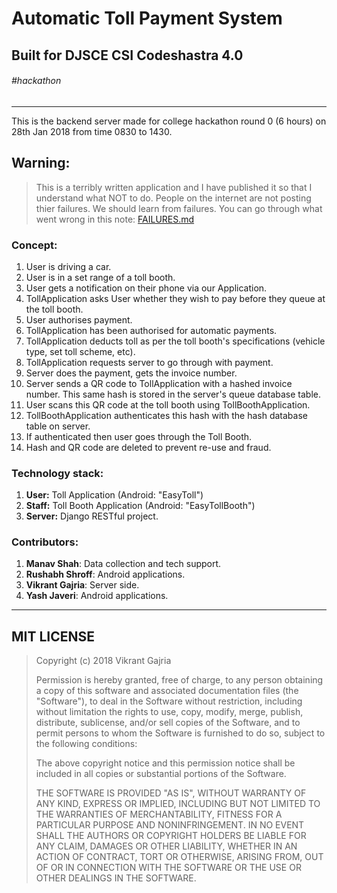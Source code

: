 Automatic Toll Payment System
=============================
Built for DJSCE CSI Codeshastra 4.0
-----------------------------------
###### \#hackathon
------------------

This is the backend server made for college hackathon round 0 (6 hours) on 28th Jan 2018 from time 0830 to 1430.

## Warning:

> This is a terribly written application and I have published it so that I understand what NOT to do.
> People on the internet are not posting thier failures. We should learn from failures.
> You can go through what went wrong in this note: [FAILURES.md](/FAILURES.md)

### Concept:
1. User is driving a car.
2. User is in a set range of a toll booth.
3. User gets a notification on their phone via our Application.
4. TollApplication asks User whether they wish to pay before they queue at the toll booth.
5. User authorises payment.
6. TollApplication has been authorised for automatic payments.
7. TollApplication deducts toll as per the toll booth's specifications (vehicle type, set toll scheme, etc).
8. TollApplication requests server to go through with payment.
9. Server does the payment, gets the invoice number.
10. Server sends a QR code to TollApplication with a hashed invoice number. This same hash is stored in the server's queue database table.
11. User scans this QR code at the toll booth using TollBoothApplication.
12. TollBoothApplication authenticates this hash with the hash database table on server.
13. If authenticated then user goes through the Toll Booth.
14. Hash and QR code are deleted to prevent re-use and fraud.

### Technology stack:
1. **User:** Toll Application (Android: "EasyToll")
2. **Staff:** Toll Booth Application (Android: "EasyTollBooth")
3. **Server:** Django RESTful project.

### Contributors:
1. **Manav Shah**: Data collection and tech support.
2. **Rushabh Shroff**: Android applications.
3. **Vikrant Gajria**: Server side.
4. **Yash Javeri**: Android applications.

-----------
MIT LICENSE
-----------

> Copyright (c) 2018 Vikrant Gajria
>
> Permission is hereby granted, free of charge, to any person obtaining a copy
> of this software and associated documentation files (the "Software"), to deal
> in the Software without restriction, including without limitation the rights
> to use, copy, modify, merge, publish, distribute, sublicense, and/or sell
> copies of the Software, and to permit persons to whom the Software is
> furnished to do so, subject to the following conditions:
>
> The above copyright notice and this permission notice shall be included in all
> copies or substantial portions of the Software.
>
> THE SOFTWARE IS PROVIDED "AS IS", WITHOUT WARRANTY OF ANY KIND, EXPRESS OR
> IMPLIED, INCLUDING BUT NOT LIMITED TO THE WARRANTIES OF MERCHANTABILITY,
> FITNESS FOR A PARTICULAR PURPOSE AND NONINFRINGEMENT. IN NO EVENT SHALL THE
> AUTHORS OR COPYRIGHT HOLDERS BE LIABLE FOR ANY CLAIM, DAMAGES OR OTHER
> LIABILITY, WHETHER IN AN ACTION OF CONTRACT, TORT OR OTHERWISE, ARISING FROM,
> OUT OF OR IN CONNECTION WITH THE SOFTWARE OR THE USE OR OTHER DEALINGS IN THE
> SOFTWARE.
